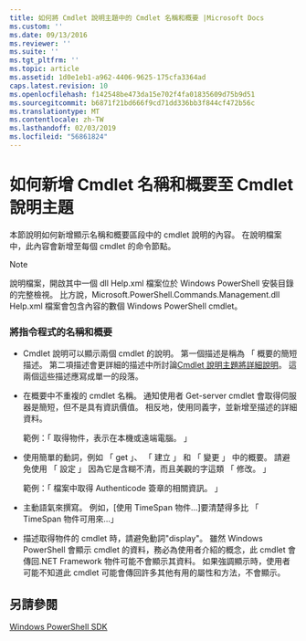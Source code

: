 ```yaml
---
title: 如何將 Cmdlet 說明主題中的 Cmdlet 名稱和概要 |Microsoft Docs
ms.custom: ''
ms.date: 09/13/2016
ms.reviewer: ''
ms.suite: ''
ms.tgt_pltfrm: ''
ms.topic: article
ms.assetid: 1d0e1eb1-a962-4406-9625-175cfa3364ad
caps.latest.revision: 10
ms.openlocfilehash: f142548be473da15e702f4fa01835609d75b9d51
ms.sourcegitcommit: b6871f21bd666f9cd71dd336bb3f844cf472b56c
ms.translationtype: MT
ms.contentlocale: zh-TW
ms.lasthandoff: 02/03/2019
ms.locfileid: "56861824"
---
```

# <a name="how-to-add-the-cmdlet-name-and-synopsis-to-a-cmdlet-help-topic"></a>如何新增 Cmdlet 名稱和概要至 Cmdlet 說明主題

本節說明如何新增顯示名稱和概要區段中的 cmdlet 說明的內容。 在說明檔案中，此內容會新增至每個 cmdlet 的命令節點。

> [!NOTE]
> 說明檔案，開啟其中一個 dll Help.xml 檔案位於 Windows PowerShell 安裝目錄的完整檢視。 比方說，Microsoft.PowerShell.Commands.Management.dll Help.xml 檔案會包含內容的數個 Windows PowerShell cmdlet。

### <a name="to-add-the-cmdlet-name-and-a-synopsis"></a>將指令程式的名稱和概要

- Cmdlet 說明可以顯示兩個 cmdlet 的說明。 第一個描述是稱為 「 概要的簡短描述。 第二項描述會更詳細的描述中所討論[Cmdlet 說明主題將詳細說明](./how-to-add-a-cmdlet-description.md)。 這兩個這些描述應寫成單一的段落。

- 在概要中不重複的 cmdlet 名稱。 通知使用者 Get-server cmdlet 會取得伺服器是簡短，但不是具有資訊價值。 相反地，使用同義字，並新增至描述的詳細資料。

  範例：「 取得物件，表示在本機或遠端電腦。 」

- 使用簡單的動詞，例如 「 get 」、 「 建立 」 和 「 變更 」 中的概要。 請避免使用 「 設定 」 因為它是含糊不清，而且美觀的字這類 「 修改。 」

  範例：「 檔案中取得 Authenticode 簽章的相關資訊。 」

- 主動語氣來撰寫。 例如，[使用 TimeSpan 物件...]要清楚得多比 「 TimeSpan 物件可用來...」

- 描述取得物件的 cmdlet 時，請避免動詞"display"。 雖然 Windows PowerShell 會顯示 cmdlet 的資料，務必為使用者介紹的概念，此 cmdlet 會傳回.NET Framework 物件可能不會顯示其資料。 如果強調顯示時，使用者可能不知道此 cmdlet 可能會傳回許多其他有用的屬性和方法，不會顯示。

## <a name="see-also"></a>另請參閱

 [Windows PowerShell SDK](../windows-powershell-reference.md)